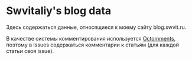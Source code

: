 # Swvitaliy's blog data

Здесь содержаться данные, относящиеся к моему сайту blog.swvit.ru.

В качестве системы комментирования используется [Octomments](https://ocs.vercel.app/), поэтому в Issues содержаться комментарии к статьям (для каждой статьи своя issue).
